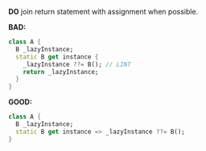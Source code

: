 
**DO** join return statement with assignment when possible.

**BAD:**
```dart
class A {
  B _lazyInstance;
  static B get instance {
    _lazyInstance ??= B(); // LINT
    return _lazyInstance;
  }
}
```

**GOOD:**
```dart
class A {
  B _lazyInstance;
  static B get instance => _lazyInstance ??= B();
}
```

